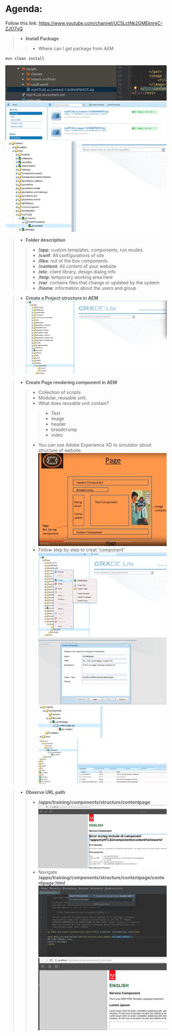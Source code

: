 # Agenda:
Follow this link: https://www.youtube.com/channel/UC5LctNk2GMEknreC-ZJO7vQ
> - **Install Package**
>> - Where can I get package from AEM
  
    mvn clean install
    
![alt text](https://github.com/vuongluisvippro/AEM-Research/blob/tab_component_htl_3/cq1.png)
![alt text](https://github.com/vuongluisvippro/AEM-Research/blob/tab_component_htl_3/cq2.png)
![alt text](https://github.com/vuongluisvippro/AEM-Research/blob/tab_component_htl_3/cq3.png)

> - **Folder description**
>> - **/app**: custom templates, components, run modes.
>> - **/conf**: All configurations of site
>> - **/libs**: out of the box components
>> - **/content**: All content of your website
>> - **/etc**: client library, design dialog info
>> - **/tmp**: temporary working area here
>> - **/var**: contains files that change or updated by the system
>> - **/home**: information about the users and group

> - **Create a Project structure in AEM**
![alt text](https://github.com/vuongluisvippro/AEM-Research/blob/tab_component_htl_3/cq4.png)

> - **Create Page rendering component in AEM**
>> - Collection of scripts
>> - Modular, reusable unit.
>> - What does reusable unit contain?
>>> - Text
>>> - image
>>> - header
>>> - breadcrump
>>> - video
>> - You can use Adobe Experience XD to simulator about structure of website.
![alt text](https://github.com/vuongluisvippro/AEM-Research/blob/tab_component_htl_3/cq5.png)
>> - Follow step by step to creat 'component'
![alt text](https://github.com/vuongluisvippro/AEM-Research/blob/tab_component_htl_3/cq6.png)
![alt text](https://github.com/vuongluisvippro/AEM-Research/blob/tab_component_htl_3/cq7.png)
![alt text](https://github.com/vuongluisvippro/AEM-Research/blob/tab_component_htl_3/cq8.png)
![alt text](https://github.com/vuongluisvippro/AEM-Research/blob/tab_component_htl_3/cq9.png)


> - **Observe URL path**
>> - **/apps/training/components/structure/contentpage**
![alt text](https://github.com/vuongluisvippro/AEM-Research/blob/tab_component_htl_3/cq10.png)
>> - Navigate **/apps/training/components/structure/contentpage/contentpage.html**
![alt text](https://github.com/vuongluisvippro/AEM-Research/blob/tab_component_htl_3/cq11.png)
![alt text](https://github.com/vuongluisvippro/AEM-Research/blob/tab_component_htl_3/cq12.png)

